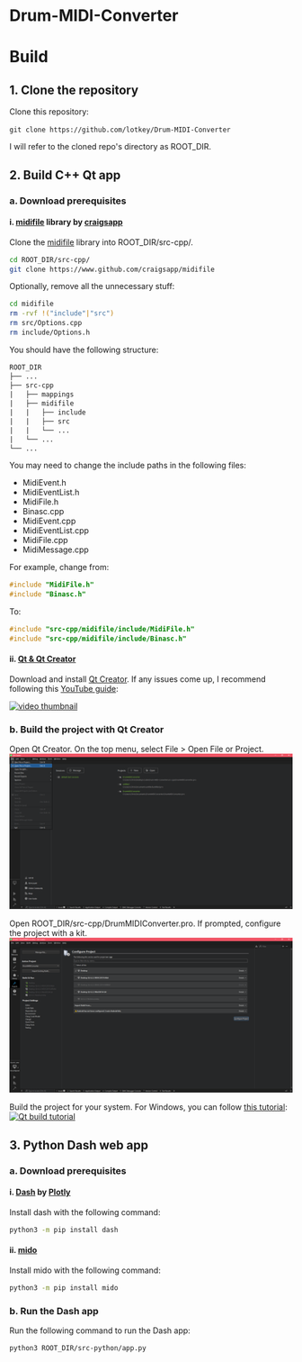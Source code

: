 # Drum-MIDI-Converter

# Build

## 1. Clone the repository

Clone this repository:

```git clone https://github.com/lotkey/Drum-MIDI-Converter```

I will refer to the cloned repo's directory as ROOT_DIR.

## 2. Build C++ Qt app

### a. Download prerequisites

#### i. [midifile](https://www.github.com/craigsapp/midifile) library by [craigsapp](https://www.github.com/craigsapp)

Clone the [midifile](https://www.github.com/craigsapp/midifile) library into ROOT_DIR/src-cpp/.
```bash
cd ROOT_DIR/src-cpp/
git clone https://www.github.com/craigsapp/midifile
```

Optionally, remove all the unnecessary stuff:
```bash
cd midifile
rm -rvf !("include"|"src")
rm src/Options.cpp
rm include/Options.h
```

You should have the following structure:  
```
ROOT_DIR  
├── ...  
├── src-cpp  
|   ├── mappings  
|   ├── midifile  
|   |   ├── include
|   |   ├── src
|   |   └── ...  
|   └── ...  
└── ...  
```

You may need to change the include paths in the following files:  
- MidiEvent.h  
- MidiEventList.h  
- MidiFile.h  
- Binasc.cpp  
- MidiEvent.cpp  
- MidiEventList.cpp  
- MidiFile.cpp  
- MidiMessage.cpp  

For example, change from:
```c++
#include "MidiFile.h"
#include "Binasc.h"
```

To:
```c++
#include "src-cpp/midifile/include/MidiFile.h"
#include "src-cpp/midifile/include/Binasc.h"
```

#### ii. [Qt & Qt Creator](https://www.qt.io/product/development-tools)

Download and install [Qt Creator](https://www.qt.io/product/development-tools). If any issues come up, I recommend following this [YouTube guide](https://www.youtube.com/watch?v=H2ud-ATLIdI):

[![video thumbnail](https://img.youtube.com/vi/H2ud-ATLIdI/maxresdefault.jpg)](https://www.youtube.com/watch?v=H2ud-ATLIdI)


### b. Build the project with Qt Creator

Open Qt Creator. On the top menu, select File > Open File or Project.
![open project](./imgs/qt-creator-01.png)

Open ROOT_DIR/src-cpp/DrumMIDIConverter.pro. If prompted, configure the project with a kit.
![configure project](./imgs/qt-creator-02.png)

Build the project for your system. For Windows, you can follow [this tutorial](https://www.youtube.com/watch?v=rFHPOZoqzcg):
[![Qt build tutorial](https://img.youtube.com/vi/rFHPOZoqzcg/maxresdefault.jpg)](https://www.youtube.com/watch?v=rFHPOZoqzcg)

## 3. Python Dash web app

### a. Download prerequisites

#### i. [Dash](https://plotly.com/dash/) by [Plotly](https://plotly.com)

Install dash with the following command:
```bash
python3 -m pip install dash
```

#### ii. [mido](https://github.com/mido/mido)

Install mido with the following command:
```bash
python3 -m pip install mido
```

### b. Run the Dash app

Run the following command to run the Dash app:
```bash
python3 ROOT_DIR/src-python/app.py
```